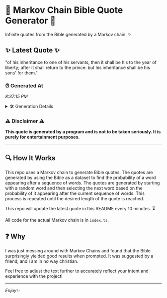 # 📖 Markov Chain Bible Quote Generator 📖

Infinite quotes from the Bible generated by a Markov chain. ✨

## ✨ Latest Quote ✨
"of his inheritance to one of his servants, then it shall be his to the year of liberty; after it shall return to the prince: but his inheritance shall be his sons' for them."

### ⏰ Generated At
*8:37:15 PM*

<details>
    <summary>🛠️ Generation Details</summary>
    <p>
        <strong>🌱 Seed:</strong> of<br>
        <strong>🔄 Iterations:</strong> 33<br>
        <strong>📜 Context History:</strong><br>[ of ]: his<br>[ of, his ]: inheritance<br>[ of, his, inheritance ]: to<br>[ of, his, inheritance, to ]: one<br>[ of, his, inheritance, to, one ]: of<br>[ of, his, inheritance, to, one, of ]: his<br>[ his, inheritance, to, one, of, his ]: servants,<br>[ inheritance, to, one, of, his, servants, ]: then<br>[ to, one, of, his, servants,, then ]: it<br>[ one, of, his, servants,, then, it ]: shall<br>[ of, his, servants,, then, it, shall ]: be<br>[ his, servants,, then, it, shall, be ]: his<br>[ servants,, then, it, shall, be, his ]: to<br>[ then, it, shall, be, his, to ]: the<br>[ it, shall, be, his, to, the ]: year<br>[ shall, be, his, to, the, year ]: of<br>[ be, his, to, the, year, of ]: liberty;<br>[ his, to, the, year, of, liberty; ]: after<br>[ to, the, year, of, liberty;, after ]: it<br>[ the, year, of, liberty;, after, it ]: shall<br>[ year, of, liberty;, after, it, shall ]: return<br>[ of, liberty;, after, it, shall, return ]: to<br>[ liberty;, after, it, shall, return, to ]: the<br>[ after, it, shall, return, to, the ]: prince:<br>[ it, shall, return, to, the, prince: ]: but<br>[ shall, return, to, the, prince:, but ]: his<br>[ return, to, the, prince:, but, his ]: inheritance<br>[ to, the, prince:, but, his, inheritance ]: shall<br>[ the, prince:, but, his, inheritance, shall ]: be<br>[ prince:, but, his, inheritance, shall, be ]: his<br>[ but, his, inheritance, shall, be, his ]: sons'<br>[ his, inheritance, shall, be, his, sons' ]: for<br>[ inheritance, shall, be, his, sons', for ]: them.<br>
    </p>
</details>

### ⚠️ Disclaimer ⚠️
**This quote is generated by a program and is not to be taken seriously. It is purely for entertainment purposes.**

---

## 🔍 How It Works

This repo uses a Markov chain to generate Bible quotes. The quotes are generated by using the Bible as a dataset to find the probability of a word appearing after a sequence of words. The quotes are generated by starting with a random word and then selecting the next word based on the probability of it appearing after the current sequence of words. This process is repeated until the desired length of the quote is reached.

This repo will update the latest quote in this README every 10 minutes. ⏳

All code for the actual Markov chain is in `index.ts`.

## ❓ Why

I was just messing around with Markov Chains and found that the Bible surprisingly yielded good results when prompted. 
It was suggested by a friend, and I am in no way christian.

Feel free to adjust the text further to accurately reflect your intent and experience with the project!

---

*Enjoy*✨
